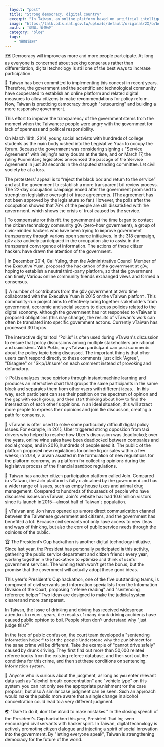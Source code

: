 ```yaml
---
  layout: "post"
  title: "Strong democracy, digital country"
  excerpt: "In Taiwan, an online platform based on artificial intelligence effectively prevents network whitening and gives citizens the opportunity to express their opinions."
  image: "https://talk.pdis.nat.gov.tw/uploads/default/original/2X/b/bd32d0cabad24eee28e50b57c48e6df591c5597d.jpeg"
  author: "唐鳳、彭筱婷"
  category: "blog"
  tags: 
    - "開放政府"
---
```


🗺 Democracy will improve as more and more people participate. As long as everyone is concerned about seeking consensus rather than differentiation, digital technology is still one of the best ways to increase participation. 

🎨 Taiwan has been committed to implementing this concept in recent years. Therefore, the government and the scientific and technological community have cooperated to establish an online platform and related digital measures to allow citizens to make recommendations for policy reform. Now, Taiwan is practicing democracy through "outsourcing" and building a more responsive government. 

 This effort to improve the transparency of the government stems from the moment when the Taiwanese people were angry with the government for lack of openness and political responsibility. 

 On March 18th, 2014, young social activists with hundreds of college students as the main body rushed into the Legislative Yuan to occupy the forum. Because the government was considering signing a "Service Agreement" with Beijing's many doubts at the time, and on March 17, the ruling Kuomintang legislators announced the passage of the Service Agreement in just 30 seconds in the disputed standing committee. Let civil society be at a loss. 

 The protesters’ appeal is to “reject the black box and return to the service” and ask the government to establish a more transparent bill review process. The 22-day occupation campaign ended after the government promised to strengthen legislative oversight of trade agreements. (The agreement has not been approved by the legislature so far.) However, the polls after the occupation showed that 76% of the people are still dissatisfied with the government, which shows the crisis of trust caused by the service. 

| To compensate for this rift, the government at the time began to contact the citizen technology community g0v (zero-hour government), a group of civic-minded hackers who have been trying to improve government transparency through various open source initiatives. In the 318 campaign, g0v also actively participated in the occupation site to assist in the transparent convergence of information. The actions of these citizen hackers have drawn the attention of the government. 

| In December 2014, Cai Yuling, then the Administrative Council Member of the Executive Yuan, proposed the hackathon of the government at g0v, hoping to establish a neutral third-party platform, so that the government can timely Various online community friends exchanged views and formed a consensus. 

🍲 A number of contributors from the g0v government at zero time collaborated with the Executive Yuan in 2015 on the vTaiwan platform. This community-run project aims to effectively bring together stakeholders from government, economic and social sectors to discuss policies related to the digital economy. Although the government has not responded to vTaiwan's proposed obligations (this may change), the results of vTaiwan's work can often be translated into specific government actions. Currently vTaiwan has processed 30 topics. 

 The interactive digital tool “Pol.is” is often used during vTaiwan's discussion to ensure that policy discussions among multiple stakeholders are rational and consistent. With Pol.is, any vTaiwan participant can post comments about the policy topic being discussed. The important thing is that other users can't respond directly to these comments, just click "Agree", "Disagree" or "Skip/Unsure" on each comment instead of provoking and defamatory. 

💡 Pol.is analyzes these opinions through instant machine learning and produces an interactive chart that groups the same participants in the same block and separates them from other users with different ideas. . In this way, each participant can see their position on the spectrum of opinion and the gap with each group, and then start thinking about how to find the intersection of each other's opinions. In an ideal situation, this will attract more people to express their opinions and join the discussion, creating a path for consensus. 

📶 vTaiwan is often used to solve some particularly difficult digital policy issues. For example, in 2015, Uber triggered strong opposition from taxi drivers who helped to resolve how Uber's discussion was deadlocked; over the years, online wine sales have been deadlocked between companies and social groups, and in 2016, hundreds of people used it. The public of the platform proposed new regulations for online liquor sales within a few weeks; in 2018, vTaiwan assisted in the formulation of new regulations for the platform economy, as a platform for collecting opinions during the legislative process of the financial sandbox regulations. 

🔄 Taiwan has another citizen participation platform called Join. Compared to vTaiwan, the Join platform is fully maintained by the government and has a wider range of issues, such as empty house taxes and animal drug management. Compared to hundreds of thousands of people who have discussed issues on vTaiwan, Join's website has had 10.6 million visitors since its launch in 2015—almost half of Taiwan's population. 

🤝 vTaiwan and Join have opened up a more direct communication channel between the Taiwanese government and citizens, and the government has benefited a lot. Because civil servants not only have access to new ideas and ways of thinking, but also the core of public service needs through the opinions of the public. 

🏆 The President’s Cup hackathon is another digital technology initiative. Since last year, the President has personally participated in this activity, gathering the public service department and citizen friends every year, working together in the hackathon to optimize and think of useful government services. The winning team won't get the bonus, but the promise that the government will actually adopt these good ideas. 

 This year's President's Cup hackathon, one of the five outstanding teams, is composed of civil servants and information specialists from the Information Division of the Court, proposing "referee reading" and "sentencing reference helper" Two ideas are designed to make the judicial system clearer and more transparent. 

 In Taiwan, the issue of drinking and driving has received widespread attention. In recent years, the results of many drunk driving accidents have caused public opinion to boil. People often don't understand why "just judge this?"

 In the face of public confusion, the court team developed a "sentencing information helper" to let the people Understand why the punishment for the same crime will be different. Take the example of "cannot drive safely" caused by drunk driving. They first find out more than 50,000 related referee books from the existing referee database, and then sort out the conditions for this crime, and then set these conditions on sentencing. Information system. 

📲 Anyone who is curious about the judgment, as long as you enter relevant data such as "alcohol breath concentration" and "vehicle type" on this system, you can not only see the appropriate punishment for the case proposal, but also A similar case judgment can be seen. Such an approach would make the public more aware that a single change in alcohol concentration could lead to a very different judgment. 

🌏 "Dare to do it, don't be afraid to make mistakes." In the closing speech of the President's Cup hackathon this year, President Tsai Ing-wen encouraged civil servants with hacker spirit. In Taiwan, digital technology is actively promoting citizen dialogue and injecting a spirit of social innovation into the government. By "letting everyone speak", Taiwan is strengthening democracy for the future of the world. 
